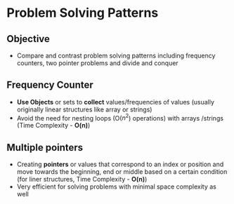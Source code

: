 # Problem Solving Patterns
## Objective
- Compare and contrast problem solving patterns including frequency counters, two pointer problems and divide and conquer

## Frequency Counter
- __Use Objects__ or sets to __collect__ values/frequencies of values (usually originally linear structures like array or strings)
- Avoid the need for nesting loops (O($n^2$) operations) with arrays /strings (Time Complexity - __O(n)__)

## Multiple pointers
- Creating __pointers__ or values that correspond to an index or position and move towards the beginning, end or middle based on a certain condition (for liner structures, Time Complexity - __O(n)__)
- Very efficient for solving problems with minimal space complexity as well
